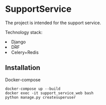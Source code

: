 <h1>SupportService</h1>
<p>The project is intended for the support service.</p>

Technology stack:
    <li>Django</li>
    <li>DRF</li>
    <li>Celery+Redis</li>
   
  Installation
  ------------
<p>Docker-compose</p>

    docker-compose up --build
    docker exec -it support_service_web bash
    python manage.py createsuperuser
